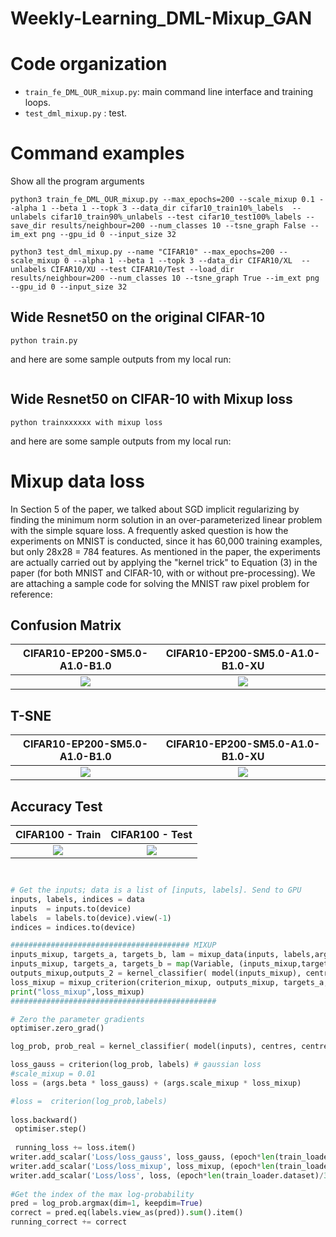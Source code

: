 # Weekly-Learning_DML-Mixup_GAN


# Code organization

- `train_fe_DML_OUR_mixup.py`: main command line interface and training loops.
- `test_dml_mixup.py` : test.


# Command examples

Show all the program arguments
```
python3 train_fe_DML_OUR_mixup.py --max_epochs=200 --scale_mixup 0.1 --alpha 1 --beta 1 --topk 3 --data_dir cifar10_train10%_labels  --unlabels cifar10_train90%_unlabels --test cifar10_test100%_labels --save_dir results/neighbour=200 --num_classes 10 --tsne_graph False --im_ext png --gpu_id 0 --input_size 32

python3 test_dml_mixup.py --name "CIFAR10" --max_epochs=200 --scale_mixup 0 --alpha 1 --beta 1 --topk 3 --data_dir CIFAR10/XL  --unlabels CIFAR10/XU --test CIFAR10/Test --load_dir results/neighbour=200 --num_classes 10 --tsne_graph True --im_ext png --gpu_id 0 --input_size 32
```


## Wide Resnet50 on the original CIFAR-10
```
python train.py
```
and here are some sample outputs from my local run:
```

```

## Wide Resnet50 on CIFAR-10 with Mixup loss
```
python trainxxxxxx with mixup loss
```
and here are some sample outputs from my local run:



# Mixup data loss

In Section 5 of the paper, we talked about SGD implicit regularizing by finding the minimum norm solution in an over-parameterized linear problem with the simple square loss. A frequently asked question is how the experiments on MNIST is conducted, since it has 60,000 training examples, but only 28x28 = 784 features. As mentioned in the paper, the experiments are actually carried out by applying the "kernel trick" to Equation (3) in the paper (for both MNIST and CIFAR-10, with or without pre-processing). We are attaching a sample code for solving the MNIST raw pixel problem for reference:

## Confusion Matrix

CIFAR10-EP200-SM5.0-A1.0-B1.0    |  CIFAR10-EP200-SM5.0-A1.0-B1.0-XU  
:-------------------------:|:-------------------------:
![](https://github.com/henriqueburis/Weekly-Learning_DML-Mixup_GAN/blob/main/figure/CIFAR10-EP200-SM5.0-A1.0-B1.0-XL-confusion_matrix.png) |  ![](https://github.com/henriqueburis/Weekly-Learning_DML-Mixup_GAN/blob/main/figure/CIFAR10-EP200-SM5.0-A1.0-B1.0-XU-confusion_matrix.png) 

## T-SNE

CIFAR10-EP200-SM5.0-A1.0-B1.0    |  CIFAR10-EP200-SM5.0-A1.0-B1.0-XU  
:-------------------------:|:-------------------------:
![](https://github.com/henriqueburis/Weekly-Learning_DML-Mixup_GAN/blob/main/figure/CIFAR10-EP200-SM5.0-A1.0-B1.0-tsne-XL.png) |  ![](https://github.com/henriqueburis/Weekly-Learning_DML-Mixup_GAN/blob/main/figure/CIFAR10-EP200-SM5.0-A1.0-B1.0-tsne-XU.png) 

## Accuracy Test

CIFAR100 - Train    |  CIFAR100 - Test
:-------------------------:|:-------------------------:
![](https://github.com/henriqueburis/Weekly-Learning_DML-Mixup_GAN/blob/main/figure/CIFAR100%20-%20XL10%25%20ACC%20-%20accuracy.png) |  ![](https://github.com/henriqueburis/Weekly-Learning_DML-Mixup_GAN/blob/main/figure/CIFAR100%20-%20XL10%25%20ACC%20-%20test.png) 



```python


# Get the inputs; data is a list of [inputs, labels]. Send to GPU
inputs, labels, indices = data
inputs  = inputs.to(device)
labels  = labels.to(device).view(-1)
indices = indices.to(device)

######################################## MIXUP
inputs_mixup, targets_a, targets_b, lam = mixup_data(inputs, labels,args.alpha, True)
inputs_mixup, targets_a, targets_b = map(Variable, (inputs_mixup,targets_a, targets_b))
outputs_mixup,outputs_2 = kernel_classifier( model(inputs_mixup), centres, centre_labels, neighbours_tr[indices, :] )
loss_mixup = mixup_criterion(criterion_mixup, outputs_mixup, targets_a, targets_b, lam) #MIXUP loss
print("loss_mixup",loss_mixup)
##############################################

# Zero the parameter gradients
optimiser.zero_grad()

log_prob, prob_real = kernel_classifier( model(inputs), centres, centre_labels, neighbours_tr[indices, :])

loss_gauss = criterion(log_prob, labels) # gaussian loss
#scale_mixup = 0.01
loss = (args.beta * loss_gauss) + (args.scale_mixup * loss_mixup)

#loss =  criterion(log_prob,labels)
                
loss.backward()
 optimiser.step()
                
 running_loss += loss.item()
writer.add_scalar('Loss/loss_gauss', loss_gauss, (epoch*len(train_loader.dataset)/32)+i)
writer.add_scalar('Loss/loss_mixup', loss_mixup, (epoch*len(train_loader.dataset)/32)+i)
writer.add_scalar('Loss/loss', loss, (epoch*len(train_loader.dataset)/32)+i)
                
#Get the index of the max log-probability
pred = log_prob.argmax(dim=1, keepdim=True)
correct = pred.eq(labels.view_as(pred)).sum().item()
running_correct += correct


```
